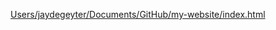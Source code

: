 [Users/jaydegeyter/Documents/GitHub/my-website/index.html](https://www.icloud.com/iclouddrive/0c7gtr63G3SltXzYULPvrZBTA#index)

